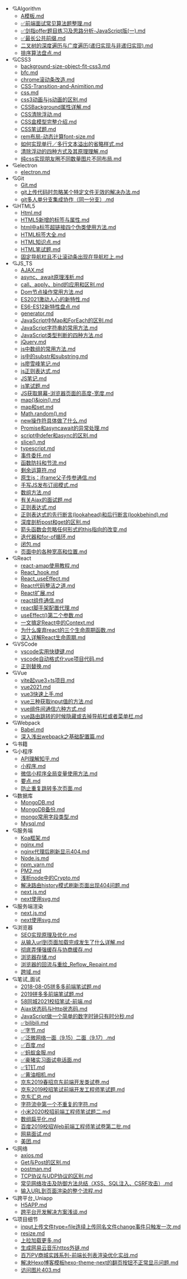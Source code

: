 - :cupid:Algorithm
   - [A模板.md](Algorithm/A模板.md)
   - [✅前端面试常见算法题整理.md](Algorithm/✅前端面试常见算法题整理.md)
   - [✅剑指offer题目练习及思路分析-JavaScript版(一).md](Algorithm/✅剑指offer题目练习及思路分析-JavaScript版(一).md)
   - [✅最长公共前缀.md](Algorithm/✅最长公共前缀.md)
   - [二叉树的深度遍历与广度遍历(递归实现与非递归实现).md](Algorithm/二叉树的深度遍历与广度遍历(递归实现与非递归实现).md)
   - [排序算法盘点.md](Algorithm/排序算法盘点.md)
- :cupid:CSS3
   - [background-size-object-fit-css3.md](CSS3/background-size-object-fit-css3.md)
   - [bfc.md](CSS3/bfc.md)
   - [chrome滚动条改造.md](CSS3/chrome滚动条改造.md)
   - [CSS-Transition-and-Animition.md](CSS3/CSS-Transition-and-Animition.md)
   - [css.md](CSS3/css.md)
   - [css3动画与js动画的区别.md](CSS3/css3动画与js动画的区别.md)
   - [CSSBackground属性详解.md](CSS3/CSSBackground属性详解.md)
   - [CSS清除浮动.md](CSS3/CSS清除浮动.md)
   - [CSS盒模型完整介绍.md](CSS3/CSS盒模型完整介绍.md)
   - [CSS笔试题.md](CSS3/CSS笔试题.md)
   - [rem布局-动态计算font-size.md](CSS3/rem布局-动态计算font-size.md)
   - [如何实现单行／多行文本溢出的省略样式.md](CSS3/如何实现单行／多行文本溢出的省略样式.md)
   - [清除浮动的四种方式及其原理理解.md](CSS3/清除浮动的四种方式及其原理理解.md)
   - [纯css实现朋友圈不同数量图片不同布局.md](CSS3/纯css实现朋友圈不同数量图片不同布局.md)
- :cupid:electron
   - [electron.md](electron/electron.md)
- :cupid:Git
   - [Git.md](Git/Git.md)
   - [git上传代码时忽略某个特定文件无效的解决办法.md](Git/git上传代码时忽略某个特定文件无效的解决办法.md)
   - [git多人单分支集成协作（同一分支）.md](Git/git多人单分支集成协作（同一分支）.md)
- :cupid:HTML5
   - [Html.md](HTML5/Html.md)
   - [HTML5新增的标签与属性.md](HTML5/HTML5新增的标签与属性.md)
   - [html中a标签超链接四个伪类使用方法.md](HTML5/html中a标签超链接四个伪类使用方法.md)
   - [HTML标签大全.md](HTML5/HTML标签大全.md)
   - [HTML知识点.md](HTML5/HTML知识点.md)
   - [HTML笔试题.md](HTML5/HTML笔试题.md)
   - [固定导航栏且不让滚动条出现在导航栏上.md](HTML5/固定导航栏且不让滚动条出现在导航栏上.md)
- :cupid:JS_TS
   - [AJAX.md](JS_TS/AJAX.md)
   - [async、await原理浅析.md](JS_TS/async、await原理浅析.md)
   - [call、apply、bind的应用和区别.md](JS_TS/call、apply、bind的应用和区别.md)
   - [Dom节点操作常用方法.md](JS_TS/Dom节点操作常用方法.md)
   - [ES2021激动人心的新特性.md](JS_TS/ES2021激动人心的新特性.md)
   - [ES6-ES12新特性盘点.md](JS_TS/ES6-ES12新特性盘点.md)
   - [generator.md](JS_TS/generator.md)
   - [JavaScript中Map和ForEach的区别.md](JS_TS/JavaScript中Map和ForEach的区别.md)
   - [JavaScript字符串的常用方法.md](JS_TS/JavaScript字符串的常用方法.md)
   - [JavaScript类型判断的四种方法.md](JS_TS/JavaScript类型判断的四种方法.md)
   - [jQuery.md](JS_TS/jQuery.md)
   - [js中数组的常用方法.md](JS_TS/js中数组的常用方法.md)
   - [js中的substr和substring.md](JS_TS/js中的substr和substring.md)
   - [js廖雪峰笔记.md](JS_TS/js廖雪峰笔记.md)
   - [js正则表达式.md](JS_TS/js正则表达式.md)
   - [JS笔记.md](JS_TS/JS笔记.md)
   - [js笔试题.md](JS_TS/js笔试题.md)
   - [JS获取屏幕-浏览器页面的高度-宽度.md](JS_TS/JS获取屏幕-浏览器页面的高度-宽度.md)
   - [map()&join().md](JS_TS/map()&join().md)
   - [map和set.md](JS_TS/map和set.md)
   - [Math.random().md](JS_TS/Math.random().md)
   - [new操作符具体做了什么.md](JS_TS/new操作符具体做了什么.md)
   - [Promise和asyncawait的异常处理.md](JS_TS/Promise和asyncawait的异常处理.md)
   - [script中defer和async的区别.md](JS_TS/script中defer和async的区别.md)
   - [slice().md](JS_TS/slice().md)
   - [typescript.md](JS_TS/typescript.md)
   - [事件委托.md](JS_TS/事件委托.md)
   - [函数防抖和节流.md](JS_TS/函数防抖和节流.md)
   - [剩余运算符.md](JS_TS/剩余运算符.md)
   - [原生js：iframe父子传参通信.md](JS_TS/原生js：iframe父子传参通信.md)
   - [手写JS发布订阅模式.md](JS_TS/手写JS发布订阅模式.md)
   - [数组方法.md](JS_TS/数组方法.md)
   - [有关Ajax的面试题.md](JS_TS/有关Ajax的面试题.md)
   - [正则表达式.md](JS_TS/正则表达式.md)
   - [正则表达式的先行断言(lookahead)和后行断言(lookbehind).md](JS_TS/正则表达式的先行断言(lookahead)和后行断言(lookbehind).md)
   - [深度剖析post和get的区别.md](JS_TS/深度剖析post和get的区别.md)
   - [箭头函数会忽略任何形式的this指向的改变.md](JS_TS/箭头函数会忽略任何形式的this指向的改变.md)
   - [迭代器和for-of循环.md](JS_TS/迭代器和for-of循环.md)
   - [闭包.md](JS_TS/闭包.md)
   - [页面中的各种宽高和位置.md](JS_TS/页面中的各种宽高和位置.md)
- :cupid:React
   - [react-amap使用教程.md](React/react-amap使用教程.md)
   - [React_hook.md](React/React_hook.md)
   - [React_useEffect.md](React/React_useEffect.md)
   - [React代码整洁之道.md](React/React代码整洁之道.md)
   - [React扩展.md](React/React扩展.md)
   - [react组件通信.md](React/react组件通信.md)
   - [react脚手架配置代理.md](React/react脚手架配置代理.md)
   - [useEffect()第二个参数.md](React/useEffect()第二个参数.md)
   - [一文搞定React中的Context.md](React/一文搞定React中的Context.md)
   - [为什么废弃react的三个生命周期函数.md](React/为什么废弃react的三个生命周期函数.md)
   - [深入详解React生命周期.md](React/深入详解React生命周期.md)
- :cupid:VSCode
   - [vscode实用快捷键.md](VSCode/vscode实用快捷键.md)
   - [vscode自动格式化vue项目代码.md](VSCode/vscode自动格式化vue项目代码.md)
   - [正则替换.md](VSCode/正则替换.md)
- :cupid:Vue
   - [vite起vue3+ts项目.md](Vue/vite起vue3+ts项目.md)
   - [vue2021.md](Vue/vue2021.md)
   - [vue3快速上手.md](Vue/vue3快速上手.md)
   - [vue三种获取input值的方法.md](Vue/vue三种获取input值的方法.md)
   - [vue组件间通信六种方式.md](Vue/vue组件间通信六种方式.md)
   - [vue路由跳转的时候隐藏或去掉导航栏或者菜单栏.md](Vue/vue路由跳转的时候隐藏或去掉导航栏或者菜单栏.md)
- :cupid:Webpack
   - [Babel.md](Webpack/Babel.md)
   - [深入浅出webpack之基础配置篇.md](Webpack/深入浅出webpack之基础配置篇.md)
- :cupid:书籍
- :cupid:小程序
   - [API理解知乎.md](小程序/API理解知乎.md)
   - [小程序.md](小程序/小程序.md)
   - [微信小程序全局变量使用方法.md](小程序/微信小程序全局变量使用方法.md)
   - [要点.md](小程序/要点.md)
   - [防止重复跳转多次页面.md](小程序/防止重复跳转多次页面.md)
- :cupid:数据库
   - [MongoDB.md](数据库/MongoDB.md)
   - [MongoDB备份.md](数据库/MongoDB备份.md)
   - [mongo常用字段类型.md](数据库/mongo常用字段类型.md)
   - [Mysql.md](数据库/Mysql.md)
- :cupid:服务端
   - [Koa框架.md](服务端/Koa框架.md)
   - [nginx.md](服务端/nginx.md)
   - [nginx代理后刷新显示404.md](服务端/nginx代理后刷新显示404.md)
   - [Node.js.md](服务端/Node.js.md)
   - [npm_yarn.md](服务端/npm_yarn.md)
   - [PM2.md](服务端/PM2.md)
   - [浅析node中的Crypto.md](服务端/浅析node中的Crypto.md)
   - [解决路由history模式刷新页面出现404问题.md](服务端/解决路由history模式刷新页面出现404问题.md)
   - [next.js.md](服务端/next.js.md)
   - [next使用svg.md](服务端/next使用svg.md)
- :cupid:服务端渲染
   - [next.js.md](服务端渲染/next.js.md)
   - [next使用svg.md](服务端渲染/next使用svg.md)
- :cupid:浏览器
   - [SEO实现原理及优化.md](浏览器/SEO实现原理及优化.md)
   - [从输入url到页面加载完成发生了什么详解.md](浏览器/从输入url到页面加载完成发生了什么详解.md)
   - [彻底弄懂强缓存与协商缓存.md](浏览器/彻底弄懂强缓存与协商缓存.md)
   - [浏览器存储.md](浏览器/浏览器存储.md)
   - [浏览器的回流与重绘_Reflow_Repaint.md](浏览器/浏览器的回流与重绘_Reflow_Repaint.md)
   - [跨域.md](浏览器/跨域.md)
- :cupid:笔试_面试
   - [2018-08-05拼多多前端笔试题.md](笔试_面试/2018-08-05拼多多前端笔试题.md)
   - [2019拼多多前端笔试题.md](笔试_面试/2019拼多多前端笔试题.md)
   - [58同城2021校招笔试-前端.md](笔试_面试/58同城2021校招笔试-前端.md)
   - [Ajax状态码与Http状态码.md](笔试_面试/Ajax状态码与Http状态码.md)
   - [JavaScript做一个简单的数字时钟只有时分秒.md](笔试_面试/JavaScript做一个简单的数字时钟只有时分秒.md)
   - [✅bilibili.md](笔试_面试/✅bilibili.md)
   - [✅字节.md](笔试_面试/✅字节.md)
   - [✅泛微网络一面（9.15）二面（9.17）.md](笔试_面试/✅泛微网络一面（9.15）二面（9.17）.md)
   - [✅百度.md](笔试_面试/✅百度.md)
   - [✅蚂蚁金服.md](笔试_面试/✅蚂蚁金服.md)
   - [✅豪猪实习面试电话面.md](笔试_面试/✅豪猪实习面试电话面.md)
   - [✅钉钉.md](笔试_面试/✅钉钉.md)
   - [✅黄油相机.md](笔试_面试/✅黄油相机.md)
   - [京东2019春招京东前端开发类试卷.md](笔试_面试/京东2019春招京东前端开发类试卷.md)
   - [京东2019校招笔试前端开发工程师笔试题.md](笔试_面试/京东2019校招笔试前端开发工程师笔试题.md)
   - [京东汇总.md](笔试_面试/京东汇总.md)
   - [字符流中第一个不重复的字符.md](笔试_面试/字符流中第一个不重复的字符.md)
   - [小米2020校招前端工程师笔试题二.md](笔试_面试/小米2020校招前端工程师笔试题二.md)
   - [数组扁平化.md](笔试_面试/数组扁平化.md)
   - [百度2019校招Web前端工程师笔试卷第二批.md](笔试_面试/百度2019校招Web前端工程师笔试卷第二批.md)
   - [网易面试.md](笔试_面试/网易面试.md)
   - [美团.md](笔试_面试/美团.md)
- :cupid:网络
   - [axios.md](网络/axios.md)
   - [Get与Post的区别.md](网络/Get与Post的区别.md)
   - [postman.md](网络/postman.md)
   - [TCP协议与UDP协议的区别.md](网络/TCP协议与UDP协议的区别.md)
   - [常见网络攻击及防御方法总结（XSS、SQL注入、CSRF攻击）.md](网络/常见网络攻击及防御方法总结（XSS、SQL注入、CSRF攻击）.md)
   - [输入URL到页面渲染的整个流程.md](网络/输入URL到页面渲染的整个流程.md)
- :cupid:跨平台_Uniapp
   - [H5APP.md](跨平台_Uniapp/H5APP.md)
   - [跨平台开发解决方案浅谈.md](跨平台_Uniapp/跨平台开发解决方案浅谈.md)
- :cupid:项目细节
   - [input上传文件type=file连续上传同名文件change事件只触发一次.md](项目细节/input上传文件type=file连续上传同名文件change事件只触发一次.md)
   - [resize.md](项目细节/resize.md)
   - [上拉加载更多.md](项目细节/上拉加载更多.md)
   - [生成网易云音乐https外链.md](项目细节/生成网易云音乐https外链.md)
   - [百万PV商城实践系列-前端长列表渲染优化实战.md](项目细节/百万PV商城实践系列-前端长列表渲染优化实战.md)
   - [解决Hexo博客模板hexo-theme-next的翻页按钮不正常显示问题.md](项目细节/解决Hexo博客模板hexo-theme-next的翻页按钮不正常显示问题.md)
   - [访问图片403.md](项目细节/访问图片403.md)
